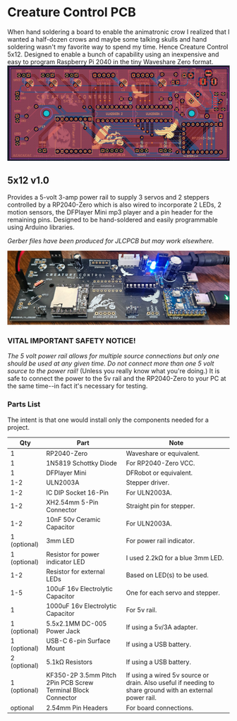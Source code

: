 # Creature Control PCB #
When hand soldering a board to enable the animatronic crow I realized that I wanted a half-dozen crows and maybe some talking skulls and hand soldering wasn't my favorite way to spend my time.
Hence Creature Control 5x12. Designed to enable a bunch of capability using an inexpensive and easy to program Raspberry Pi 2040 in the tiny Waveshare Zero format.
![The Creature Control 5x12 PCB](images/cc5x12-001.png)
## 5x12 v1.0 ##
Provides a 5-volt 3-amp power rail to supply 3 servos and 2 steppers controlled by a RP2040-Zero which is also wired to incorporate 2 LEDs, 2 motion sensors, the DFPlayer Mini mp3 player and a pin header for the remaining pins.
Designed to be hand-soldered and easily programmable using Arduino libraries.

*Gerber files have been produced for JLCPCB but may work elsewhere.*

![Animatronic Crow build on CC5x12](images/cc5x12-002.png)
### VITAL IMPORTANT SAFETY NOTICE! ###
*The 5 volt power rail allows for multiple source connections but only one should be used at any given time.* 
*Do not connect more than one 5 volt source to the power rail!*
(Unless you really know what you're doing.)
It is safe to connect the power to the 5v rail and the RP2040-Zero to your PC at the same time--in fact it's necessary for testing.
### Parts List ###
The intent is that one would install only the components needed for a project.

| Qty          | Part                                                           | Note                                                                                                     |
|--------------|----------------------------------------------------------------|----------------------------------------------------------------------------------------------------------|
| 1            | RP2040-Zero                                                    | Waveshare or equivalent.                                                                                 |
| 1            | 1N5819 Schottky Diode                                          | For RP2040-Zero VCC.                                                                                     |
| 1            | DFPlayer Mini                                                  | DFRobot or equivalent.                                                                                   |
| 1-2          | ULN2003A                                                       | Stepper driver.                                                                                          |
| 1-2          | IC DIP Socket 16-Pin                                           | For ULN2003A.                                                                                            |
| 1-2          | XH2.54mm 5-Pin Connector                                       | Straight pin for stepper.                                                                                |
| 1-2          | 10nF 50v Ceramic Capacitor                                     | For ULN2003A.                                                                                            |
| 1 (optional) | 3mm LED                                                        | For power rail indicator.                                                                                |
| 1 (optional) | Resistor for power indicator LED                               | I used 2.2kΩ for a blue 3mm LED.                                                                         |
| 1-2          | Resistor for external LEDs                                     | Based on LED(s) to be used.                                                                              |
| 1-5          | 100uF 16v Electrolytic Capacitor                               | One for each servo and stepper.                                                                          |
| 1            | 1000uF 16v Electrolytic Capacitor                              | For 5v rail.                                                                                             |
| 1 (optional) | 5.5x2.1MM DC-005 Power Jack                                    | If using a 5v/3A adapter.                                                                                |
| 1 (optional) | USB-C 6-pin Surface Mount                                      | If using a USB battery.                                                                                  |
| 2 (optional) | 5.1kΩ Resistors                                                | If using a USB battery.                                                                                  |
| 1 (optional) | KF350-2P 3.5mm Pitch 2Pin PCB Screw Terminal Block Connector   | If using a wired 5v source or drain. Also useful if needing to share ground with an external power rail. |
| optional     | 2.54mm Pin Headers                                             | For board connections.                                                                                   |
